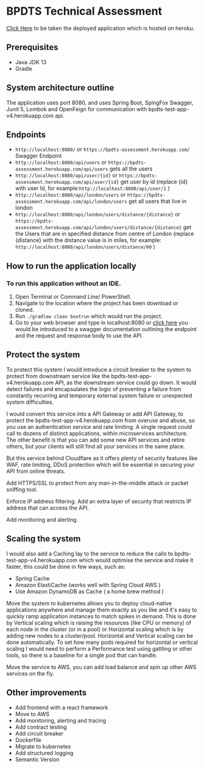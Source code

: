# BPDTS Technical Assessment

[Click Here](https://bpdts-assessment.herokuapp.com/swagger-ui.html#/) to be taken the deployed application which is hosted on heroku.

 ## Prerequisites
 - Java JDK 13
 - Gradle
 
 ## System architecture outline
The application uses port 8080, and uses Spring Boot, SpingFox Swagger, Junit 5, Lombok and  OpenFeign for communication with bpdts-test-app-v4.herokuapp.com api. 

## Endpoints
- ```http://localhost:8080/``` or ```https://bpdts-assessment.herokuapp.com/``` Swagger Endpoint 
- ```http://localhost:8080/api/users``` or ```https://bpdts-assessment.herokuapp.com/api/users``` gets all the users
- ```http://localhost:8080/api/user/{id}``` or ```https://bpdts-assessment.herokuapp.com/api/user/{id}``` get user by id (replace {id} with user Id, for example:```http://localhost:8080/api/user/1``` )
- ```http://localhost:8080/api/london/users``` or ```https://bpdts-assessment.herokuapp.com/api/london/users``` get all users that live in london
- ```http://localhost:8080/api/london/users/distance/{distance}``` or ```https://bpdts-assessment.herokuapp.com/api/london/users/distance/{distance}``` get the Users that are in specified distance from centre of London (replace {distance} with the  distance value is in miles, for example: ```http://localhost:8080/api/london/users/distance/60``` )


## How to run the application locally
### To run this application without an IDE.
1. Open Terminal or Command Line/ PowerShell.
2. Navigate to the location where the project has been download or cloned.
3. Run `./gradlew clean bootrun` which would run the project.
4. Go to your web browser and type in localhost:8080 or [click here](http://localhost:8080) you would be introduced to a swagger documentation outlining the endpoint and the request and response body to use the API.

## Protect the system
To protect this system I would introduce a circuit breaker to the system to protect from  downstream service like the  bpdts-test-app-v4.herokuapp.com API, as the downstream service could go down. It would detect failures and encapsulates the logic of preventing a failure from constantly recurring and temporary external system failure or unexpected system difficulties.

I would convert this service into a API Gateway or add API Gateway, to protect the bpdts-test-app-v4.herokuapp.com  from overuse and abuse, so you use an authentication service and rate limiting. A single request could call to dozens of distinct applications, within microservices architecture. The other benefit is that you can add some new API services and retire others, but your clients will still find all your services in the same place.

But this service behind Cloudflare as it offers plenty of security features like WAF, rate limiting, DDoS protection which will be essential in securing your API from online threats.

Add HTTPS/SSL to protect from any man-in-the-middle attack or packet sniffing tool.

Enforce IP address filtering. Add an extra layer of security that restricts IP address that can access the API. 

Add monitoring and alerting.

## Scaling the system
I would also add a Caching lay to the service to reduce the calls to bpdts-test-app-v4.herokuapp.com which would optimise the service and make it faster, this could be done in few ways, such as:
- Spring Cache
- Amazon ElastiCache (works well with Spring Cloud AWS )
- Use Amazon DynamoDB as Cache ( a home brew method )

Move the system to kubernetes allows you to deploy cloud-native applications anywhere and manage them exactly as you like and it's easy to quickly ramp application instances to match spikes in demand. This is done by Vertical scaling which is raising the resources (like CPU or memory) of each node in the cluster (or in a pool) or  Horizontal scaling which is by  adding new nodes to a cluster/pool. Horizontal and Vertical scaling can be done automatically.
To set how many pods required for horizontal or vertical scaling I would need to perform a Performance test using gattling or other tools, so there is a baseline for a single pod that can handle.

Move the service to AWS, you can add load balance and spin up other AWS services on the fly.

## Other improvements
- Add frontend with a react framework 
- Move to AWS
- Add monitoring, alerting and tracing
- Add contract testing
- Add circuit breaker
- Dockerfile
- Migrate to kubernetes
- Add structured logging
- Semantic Version